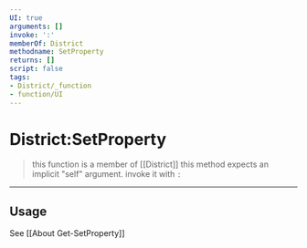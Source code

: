 ```yaml
---
UI: true
arguments: []
invoke: ':'
memberOf: District
methodname: SetProperty
returns: []
script: false
tags:
- District/_function
- function/UI
---
```

# District:SetProperty
> this function is a member of [[District]]
> this method expects an implicit "self" argument. invoke it with `:`
-----
## Usage
See [[About Get-SetProperty]]
